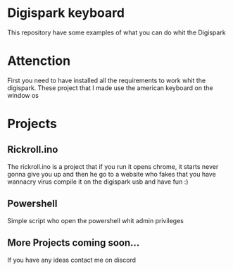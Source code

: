 # Digispark keyboard
This repository have some examples of what you can do whit the Digispark 

# Attenction
First you need to have installed all the requirements to work whit the digispark.
These project that I made use the american keyboard on the window os

# Projects
## Rickroll.ino
The rickroll.ino is a project that if you run it opens chrome, it starts never gonna give you up and then he go to a website who fakes that you have wannacry virus
compile it on the digispark usb and have fun :)

## Powershell
Simple script who open the powershell whit admin privileges

## More Projects coming soon...
If you have any ideas contact me on discord
